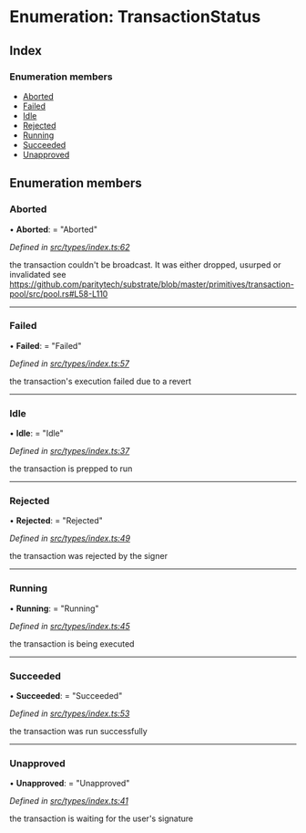 # Enumeration: TransactionStatus

## Index

### Enumeration members

* [Aborted](transactionstatus.md#aborted)
* [Failed](transactionstatus.md#failed)
* [Idle](transactionstatus.md#idle)
* [Rejected](transactionstatus.md#rejected)
* [Running](transactionstatus.md#running)
* [Succeeded](transactionstatus.md#succeeded)
* [Unapproved](transactionstatus.md#unapproved)

## Enumeration members

###  Aborted

• **Aborted**: = "Aborted"

*Defined in [src/types/index.ts:62](https://github.com/PolymathNetwork/polymesh-sdk/blob/38ee8078/src/types/index.ts#L62)*

the transaction couldn't be broadcast. It was either dropped, usurped or invalidated
see https://github.com/paritytech/substrate/blob/master/primitives/transaction-pool/src/pool.rs#L58-L110

___

###  Failed

• **Failed**: = "Failed"

*Defined in [src/types/index.ts:57](https://github.com/PolymathNetwork/polymesh-sdk/blob/38ee8078/src/types/index.ts#L57)*

the transaction's execution failed due to a revert

___

###  Idle

• **Idle**: = "Idle"

*Defined in [src/types/index.ts:37](https://github.com/PolymathNetwork/polymesh-sdk/blob/38ee8078/src/types/index.ts#L37)*

the transaction is prepped to run

___

###  Rejected

• **Rejected**: = "Rejected"

*Defined in [src/types/index.ts:49](https://github.com/PolymathNetwork/polymesh-sdk/blob/38ee8078/src/types/index.ts#L49)*

the transaction was rejected by the signer

___

###  Running

• **Running**: = "Running"

*Defined in [src/types/index.ts:45](https://github.com/PolymathNetwork/polymesh-sdk/blob/38ee8078/src/types/index.ts#L45)*

the transaction is being executed

___

###  Succeeded

• **Succeeded**: = "Succeeded"

*Defined in [src/types/index.ts:53](https://github.com/PolymathNetwork/polymesh-sdk/blob/38ee8078/src/types/index.ts#L53)*

the transaction was run successfully

___

###  Unapproved

• **Unapproved**: = "Unapproved"

*Defined in [src/types/index.ts:41](https://github.com/PolymathNetwork/polymesh-sdk/blob/38ee8078/src/types/index.ts#L41)*

the transaction is waiting for the user's signature

